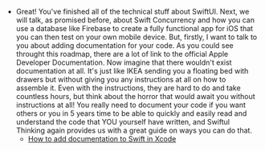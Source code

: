 - Great! You've finished all of the technical stuff about SwiftUI. Next, we will talk, as promised before, about Swift Concurrency and how you can use a database like Firebase to create a fully functional app for iOS that you can then test on your own mobile device. But, firstly, I want to talk to you about adding documentation for your code. As you could see throught this roadmap, there are a lot of link to the official Apple Developer Documentation. Now imagine that there wouldn't exist documentation at all. It's just like IKEA sending you a floating bed with drawers but without giving you any instructions at all on how to assemble it. Even with the instructions, they are hard to do and take countless hours, but think about the horror that would await you without instructions at all! You really need to document your code if you want others or you in 5 years time to be able to quickly and easily read and understand the code that YOU yourself have written, and Swiftul Thinking again provides us with a great guide on ways you can do that.
	- [How to add documentation to Swift in Xcode](https://www.youtube.com/watch?si=6Jy3WRhFj18nAH6q&v=O8_meC7hIwI&feature=youtu.be)